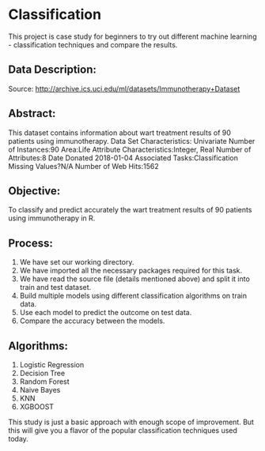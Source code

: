 # Classification
This project is case study for beginners to try out different machine learning - classification techniques and compare the results.

## Data Description:
Source: http://archive.ics.uci.edu/ml/datasets/Immunotherapy+Dataset

## Abstract: 
This dataset contains information about wart treatment results of 90 patients using immunotherapy.
Data Set Characteristics:  Univariate
Number of Instances:90
Area:Life
Attribute Characteristics:Integer, Real
Number of Attributes:8
Date Donated 2018-01-04
Associated Tasks:Classification
Missing Values?N/A
Number of Web Hits:1562

## Objective:
To classify and predict accurately the wart treatment results of 90 patients using immunotherapy in R.

## Process:
1. We have set our working directory.
2. We have imported all the necessary packages required for this task.
3. We have read the source file (details mentioned above) and split it into train and test dataset.
4. Build multiple models using different classification algorithms on train data.
5. Use each model to predict the outcome on test data.
6. Compare the accuracy between the models.

## Algorithms:
1. Logistic Regression
2. Decision Tree
3. Random Forest
4. Naive Bayes
5. KNN
6. XGBOOST

This study is just a basic approach with enough scope of improvement. But this will give you a flavor of the popular classification techniques used today.
